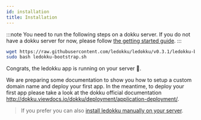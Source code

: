 ```yaml
---
id: installation
title: Installation
---
```


:::note
You need to run the following steps on a dokku server.
If you do not have a dokku server for now, please follow [the getting started guide](/docs/getting-started).
:::

```sh
wget https://raw.githubusercontent.com/ledokku/ledokku/v0.3.1/ledokku-bootstrap.sh
sudo bash ledokku-bootstrap.sh
```

Congrats, the ledokku app is running on your server 👏.

We are preparing some documentation to show you how to setup a custom domain name and deploy your first app.
In the meantime, to deploy your first app please take a look at the dokku official documentation http://dokku.viewdocs.io/dokku/deployment/application-deployment/.

> If you prefer you can also [install ledokku manually on your server](/docs/advanced/manual-installation).
